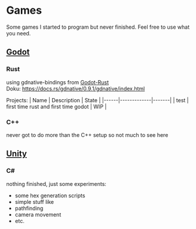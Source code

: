 # Games
Some games I started to program but never finished. Feel free to use what you need.

## [Godot](https://godotengine.org/)

### Rust
using gdnative-bindings from [Godot-Rust](https://github.com/godot-rust/godot-rust) \
Doku: https://docs.rs/gdnative/0.9.1/gdnative/index.html

Projects:
| Name | Description | State |
|------|-------------|-------|
| test | first time rust and first time godot | WIP |


### C++
never got to do more than the C++ setup so not much to see here


## [Unity](https://unity.com/de)
### C#
nothing finished, just some experiments:
- some hex generation scripts
- simple stuff like
 - pathfinding
 - camera movement
- etc.

